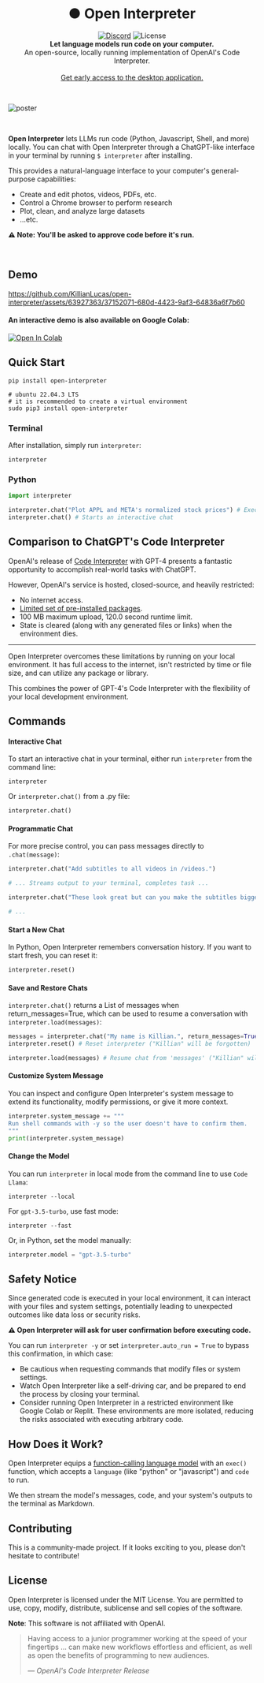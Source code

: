 <h1 align="center">● Open Interpreter</h1>

<p align="center">
    <a href="https://discord.gg/YG7APUyJ5"><img alt="Discord" src="https://img.shields.io/discord/1146610656779440188?logo=discord&style=flat&logoColor=white"></a> <img src="https://img.shields.io/static/v1?label=license&message=MIT&color=white&style=flat" alt="License">
<br>
    <b>Let language models run code on your computer.</b><br>
    An open-source, locally running implementation of OpenAI's Code Interpreter.<br>
    <br><a href="https://openinterpreter.com">Get early access to the desktop application.</a><br>
</p>

<br>

![poster](https://github.com/KillianLucas/open-interpreter/assets/63927363/08f0d493-956b-4d49-982e-67d4b20c4b56)

<br>

**Open Interpreter** lets LLMs run code (Python, Javascript, Shell, and more) locally. You can chat with Open Interpreter through a ChatGPT-like interface in your terminal by running `$ interpreter` after installing.

This provides a natural-language interface to your computer's general-purpose capabilities:

- Create and edit photos, videos, PDFs, etc.
- Control a Chrome browser to perform research
- Plot, clean, and analyze large datasets
- ...etc.

**⚠️ Note: You'll be asked to approve code before it's run.**

<br>

## Demo

https://github.com/KillianLucas/open-interpreter/assets/63927363/37152071-680d-4423-9af3-64836a6f7b60

#### An interactive demo is also available on Google Colab:

[![Open In Colab](https://colab.research.google.com/assets/colab-badge.svg)](https://colab.research.google.com/drive/1WKmRXZgsErej2xUriKzxrEAXdxMSgWbb?usp=sharing)

## Quick Start

```shell
pip install open-interpreter

# ubuntu 22.04.3 LTS
# it is recommended to create a virtual environment 
sudo pip3 install open-interpreter 
```

### Terminal

After installation, simply run `interpreter`:

```shell
interpreter
```

### Python

```python
import interpreter

interpreter.chat("Plot APPL and META's normalized stock prices") # Executes a single command
interpreter.chat() # Starts an interactive chat
```

## Comparison to ChatGPT's Code Interpreter

OpenAI's release of [Code Interpreter](https://openai.com/blog/chatgpt-plugins#code-interpreter) with GPT-4 presents a fantastic opportunity to accomplish real-world tasks with ChatGPT.

However, OpenAI's service is hosted, closed-source, and heavily restricted:
- No internet access.
- [Limited set  of pre-installed packages](https://wfhbrian.com/mastering-chatgpts-code-interpreter-list-of-python-packages/).
- 100 MB maximum upload, 120.0 second runtime limit.
- State is cleared (along with any generated files or links) when the environment dies.

---

Open Interpreter overcomes these limitations by running on your local environment. It has full access to the internet, isn't restricted by time or file size, and can utilize any package or library.

This combines the power of GPT-4's Code Interpreter with the flexibility of your local development environment.

## Commands

#### Interactive Chat

To start an interactive chat in your terminal, either run `interpreter` from the command line:

```shell
interpreter
```

Or `interpreter.chat()` from a .py file:

```python
interpreter.chat()
```

#### Programmatic Chat

For more precise control, you can pass messages directly to `.chat(message)`:

```python
interpreter.chat("Add subtitles to all videos in /videos.")

# ... Streams output to your terminal, completes task ...

interpreter.chat("These look great but can you make the subtitles bigger?")

# ...
```

#### Start a New Chat

In Python, Open Interpreter remembers conversation history. If you want to start fresh, you can reset it:

```python
interpreter.reset()
```

#### Save and Restore Chats

`interpreter.chat()` returns a List of messages when return_messages=True, which can be used to resume a conversation with `interpreter.load(messages)`:

```python
messages = interpreter.chat("My name is Killian.", return_messages=True) # Save messages to 'messages'
interpreter.reset() # Reset interpreter ("Killian" will be forgotten)

interpreter.load(messages) # Resume chat from 'messages' ("Killian" will be remembered)
```

#### Customize System Message

You can inspect and configure Open Interpreter's system message to extend its functionality, modify permissions, or give it more context.

```python
interpreter.system_message += """
Run shell commands with -y so the user doesn't have to confirm them.
"""
print(interpreter.system_message)
```

#### Change the Model

You can run `interpreter` in local mode from the command line to use `Code Llama`:

```shell
interpreter --local
```

For `gpt-3.5-turbo`, use fast mode:

```shell
interpreter --fast
```

Or, in Python, set the model manually:

```python
interpreter.model = "gpt-3.5-turbo"
```

## Safety Notice

Since generated code is executed in your local environment, it can interact with your files and system settings, potentially leading to unexpected outcomes like data loss or security risks.

**⚠️ Open Interpreter will ask for user confirmation before executing code.**

You can run `interpreter -y` or set `interpreter.auto_run = True` to bypass this confirmation, in which case:

- Be cautious when requesting commands that modify files or system settings.
- Watch Open Interpreter like a self-driving car, and be prepared to end the process by closing your terminal.
- Consider running Open Interpreter in a restricted environment like Google Colab or Replit. These environments are more isolated, reducing the risks associated with executing arbitrary code.

## How Does it Work?

Open Interpreter equips a [function-calling language model](https://platform.openai.com/docs/guides/gpt/function-calling) with an `exec()` function, which accepts a `language` (like "python" or "javascript") and `code` to run.

We then stream the model's messages, code, and your system's outputs to the terminal as Markdown.

## Contributing

This is a community-made project. If it looks exciting to you, please don't hesitate to contribute!

## License

Open Interpreter is licensed under the MIT License. You are permitted to use, copy, modify, distribute, sublicense and sell copies of the software.

**Note**: This software is not affiliated with OpenAI.
> Having access to a junior programmer working at the speed of your fingertips ... can make new workflows effortless and efficient, as well as open the benefits of programming to new audiences.
>
> — _OpenAI's Code Interpreter Release_

<br>

